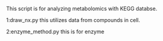 This script is for analyzing metabolomics with KEGG databse.

1:draw_nx.py
this utilizes data from compounds in cell.

2:enzyme_method.py
this is for enzyme
